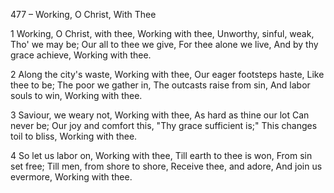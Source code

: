 477 – Working, O Christ, With Thee


1
Working, O Christ, with thee,
Working with thee,
Unworthy, sinful, weak, 
Tho' we may be;
Our all to thee we give,
For thee alone we live,
And by thy grace achieve,
Working with thee.

2
Along the city's waste,
Working with thee,
Our eager footsteps haste,
Like thee to be;
The poor we gather in,
The outcasts raise from sin,
And labor souls to win,
Working with thee.

3
Saviour, we weary not,
Working with thee,
As hard as thine our lot
Can never be;
Our joy and comfort this,
"Thy grace sufficient is;"
This changes toil to bliss,
Working with thee.

4
So let us labor on,
Working with thee,
Till earth to thee is won,
From sin set free;
Till men, from shore to shore,
Receive thee, and adore,
And join us evermore,
Working with thee.
